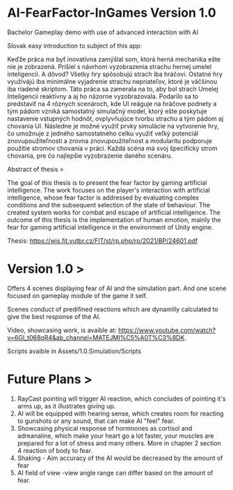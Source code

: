 # AI-FearFactor-InGames Version 1.0
Bachelor Gameplay demo with use of advanced interaction with AI

Slovak easy introduction to subject of this app:

Keďže práca ma byť inovatívna zamýšlal som, ktorá herná mechanika ešte nie je zobrazená. Prišiel s návrhom vyzobrazenia strachu hernej umelel inteligencii. A dôvod? Všetky hry spôsobujú strach iba hráčovi. Ostatné hry využivájú iba minimálne vyjadrenie strachu nepriateľov, ktoré je väčšinou iba riadené skriptom.
Táto práca sa zamerala na to, aby bol strach Umelej Inteligencii reaktívny a aj ho názorne vyzobrazovala. Podarilo sa to predstaviť na 4 rôznych scenároch, kde UI reáguje na hráčove podnety a tým pádom vzniká samostatný simulačný model, ktorý ešte poskytuje nastavenie vstupných hodnôt, ovplyvňujúce tvorbu strachu a tým pádom aj chovania UI. Následne je možné využiť prvky simulácie na vytvorenie hry, čo umožnuje z jedného samostatného celku využiť veľký potenciál znovupoužiteľnosti a zrovna znovupoužiteľnost a modularitu podporuje použitie stromov chovania v práci. Každá scéna má svoj špecifický strom chovania, pre čo najlepšie vyzobrazenie daného scenáru.


Abstract of thesis >

The goal of this thesis is to present the fear factor by gaming artificial intelligence. The work focuses on the player's interaction with artificial intelligence, whose fear factor is addressed by evaluating complex conditions and the subsequent selection of the state of behaviour. The created system works for combat and escape of artificial intelligence. The outcome of this thesis is the implementation of human emotion, mainly the fear for gaming artificial intelligence in the environment of Unity engine.

Thesis: https://wis.fit.vutbr.cz/FIT/st/rp.php/rp/2021/BP/24601.pdf

# Version 1.0 >

Offers 4 scenes displaying fear of AI and the simulation part. And one scene focused on gameplay module of the game it self.

Scenes conduct of predifined reactions which are dynamilly calculated to give the best response of the AI.

Video, showcasing work, is avaible at: https://www.youtube.com/watch?v=6GI_t068qR4&ab_channel=MATEJMI%C5%A0T%C3%8DK.

Scripts avaible in Assets/1.0.Simulation/Scripts

# Future Plans >

1. RayCast pointing will trigger AI reaction, which concludes of pointing it's arms up, as it illustrates giving up.
2. AI will be equipped with hearing sense, which creates room for reacting to gunshots or any sound, that can make AI "feel" fear.
3. Showcasing physical response of hormnones as cortisol and adreanaline, which make your heart go a lot faster, your muscles are prepared for a lot of stress and many others. More in chapter 2 section 4 reaction of body to fear. 
4. Shaking - Aim accuracy of the AI would be decreased by the amount of fear
5. AI field of view -view angle range can differ based on the amount of fear.
